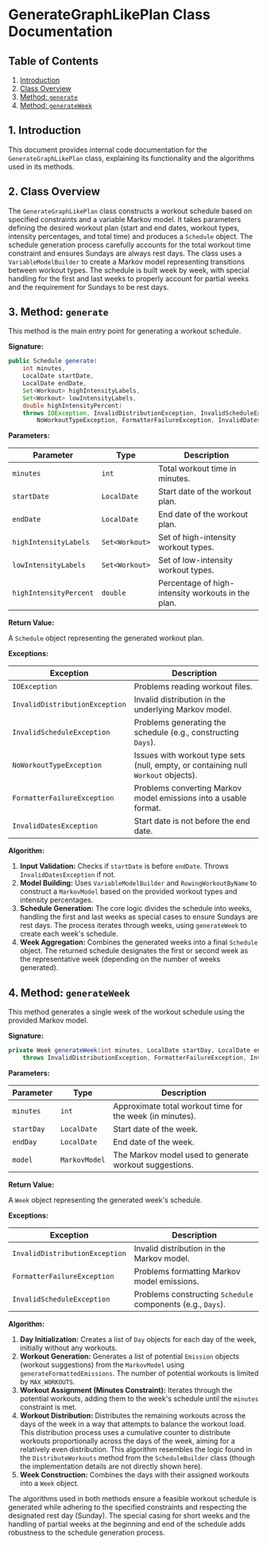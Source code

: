# GenerateGraphLikePlan Class Documentation

## Table of Contents

1. [Introduction](#introduction)
2. [Class Overview](#class-overview)
3. [Method: `generate`](#method-generate)
4. [Method: `generateWeek`](#method-generateweek)


## 1. Introduction

This document provides internal code documentation for the `GenerateGraphLikePlan` class, explaining its functionality and the algorithms used in its methods.


## 2. Class Overview

The `GenerateGraphLikePlan` class constructs a workout schedule based on specified constraints and a variable Markov model.  It takes parameters defining the desired workout plan (start and end dates, workout types, intensity percentages, and total time) and produces a `Schedule` object. The schedule generation process carefully accounts for the total workout time constraint and ensures Sundays are always rest days.  The class uses a `VariableModelBuilder` to create a Markov model representing transitions between workout types.  The schedule is built week by week, with special handling for the first and last weeks to properly account for partial weeks and the requirement for Sundays to be rest days.


## 3. Method: `generate`

This method is the main entry point for generating a workout schedule.

**Signature:**

```java
public Schedule generate(
    int minutes,
    LocalDate startDate,
    LocalDate endDate,
    Set<Workout> highIntensityLabels,
    Set<Workout> lowIntensityLabels,
    double highIntensityPercent)
    throws IOException, InvalidDistributionException, InvalidScheduleException,
        NoWorkoutTypeException, FormatterFailureException, InvalidDatesException
```

**Parameters:**

| Parameter             | Type             | Description                                                                                                         |
|----------------------|-------------------|---------------------------------------------------------------------------------------------------------------------|
| `minutes`            | `int`             | Total workout time in minutes.                                                                                         |
| `startDate`          | `LocalDate`       | Start date of the workout plan.                                                                                       |
| `endDate`            | `LocalDate`       | End date of the workout plan.                                                                                         |
| `highIntensityLabels` | `Set<Workout>`   | Set of high-intensity workout types.                                                                                 |
| `lowIntensityLabels`  | `Set<Workout>`   | Set of low-intensity workout types.                                                                                 |
| `highIntensityPercent`| `double`          | Percentage of high-intensity workouts in the plan.                                                                 |

**Return Value:**

A `Schedule` object representing the generated workout plan.

**Exceptions:**

| Exception                     | Description                                                                                                                                |
|---------------------------------|---------------------------------------------------------------------------------------------------------------------------------------------|
| `IOException`                   | Problems reading workout files.                                                                                                                |
| `InvalidDistributionException` | Invalid distribution in the underlying Markov model.                                                                                          |
| `InvalidScheduleException`      | Problems generating the schedule (e.g., constructing `Days`).                                                                                |
| `NoWorkoutTypeException`        | Issues with workout type sets (null, empty, or containing null `Workout` objects).                                                            |
| `FormatterFailureException`     | Problems converting Markov model emissions into a usable format.                                                                              |
| `InvalidDatesException`        | Start date is not before the end date.                                                                                                   |


**Algorithm:**

1. **Input Validation:** Checks if `startDate` is before `endDate`. Throws `InvalidDatesException` if not.
2. **Model Building:** Uses `VariableModelBuilder` and `RowingWorkoutByName` to construct a `MarkovModel` based on the provided workout types and intensity percentages.
3. **Schedule Generation:**  The core logic divides the schedule into weeks, handling the first and last weeks as special cases to ensure Sundays are rest days. The process iterates through weeks, using `generateWeek` to create each week's schedule.
4. **Week Aggregation:**  Combines the generated weeks into a final `Schedule` object.  The returned schedule designates the first or second week as the representative week (depending on the number of weeks generated).

## 4. Method: `generateWeek`

This method generates a single week of the workout schedule using the provided Markov model.

**Signature:**

```java
private Week generateWeek(int minutes, LocalDate startDay, LocalDate endDay, MarkovModel model)
    throws InvalidDistributionException, FormatterFailureException, InvalidScheduleException
```

**Parameters:**

| Parameter    | Type             | Description                                                                     |
|--------------|-------------------|---------------------------------------------------------------------------------|
| `minutes`    | `int`             | Approximate total workout time for the week (in minutes).                       |
| `startDay`   | `LocalDate`       | Start date of the week.                                                         |
| `endDay`     | `LocalDate`       | End date of the week.                                                           |
| `model`      | `MarkovModel`     | The Markov model used to generate workout suggestions.                           |

**Return Value:**

A `Week` object representing the generated week's schedule.

**Exceptions:**

| Exception                     | Description                                                                      |
|---------------------------------|----------------------------------------------------------------------------------|
| `InvalidDistributionException` | Invalid distribution in the Markov model.                                          |
| `FormatterFailureException`     | Problems formatting Markov model emissions.                                     |
| `InvalidScheduleException`      | Problems constructing `Schedule` components (e.g., `Days`).                     |


**Algorithm:**

1. **Day Initialization:** Creates a list of `Day` objects for each day of the week, initially without any workouts.
2. **Workout Generation:** Generates a list of potential `Emission` objects (workout suggestions) from the `MarkovModel` using `generateFormattedEmissions`.  The number of potential workouts is limited by `MAX_WORKOUTS`.
3. **Workout Assignment (Minutes Constraint):** Iterates through the potential workouts, adding them to the week's schedule until the `minutes` constraint is met.
4. **Workout Distribution:** Distributes the remaining workouts across the days of the week in a way that attempts to balance the workout load.  This distribution process uses a cumulative counter to distribute workouts proportionally across the days of the week, aiming for a relatively even distribution.  This algorithm resembles the logic found in the `DistributeWorkouts` method from the `ScheduleBuilder` class (though the implementation details are not directly shown here).
5. **Week Construction:** Combines the days with their assigned workouts into a `Week` object.


The algorithms used in both methods ensure a feasible workout schedule is generated while adhering to the specified constraints and respecting the designated rest day (Sunday).  The special casing for short weeks and the handling of partial weeks at the beginning and end of the schedule adds robustness to the schedule generation process.
